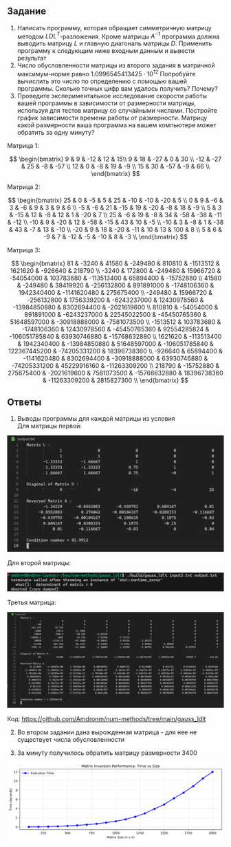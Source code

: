 ## Задание

1) Написать программу, которая обращает симметричную матрицу методом $LDL^T$-разложения. Кроме матрицы $A^{-1}$ программа должна выводить матрицу $L$ и  главную диагональ матрицы $D$. Применить программу к следующим ниже входным данным и вывести результат
2) Число обусловленности матрицы из второго задания в матричной максимум-норме равно $1.0996545413425 \cdot 10^{12}$  Попробуйте вычислить это число по определению с помощью вашей программы. Сколько точных цифр вам удалось получить? Почему?
3) Проведите экспериментальное исследование скорости работы вашей программы в зависимости от размерности матрицы, используя для тестов матрицу со случайными числами. Постройте график зависимости времени работы от размерности. Матрицу какой размерности ваша программа на вашем компьютере может обратить за одну минуту?

Матрица 1:

$$
\begin{bmatrix}
    9 & 9 & -12 & 12 & 15\\
    9 & 18 & -27 & 0 & 30 \\
    -12 & -27 & 25 & -8 & -57 \\
    12 & 0 & -8 & 19 & -9 \\
    15 & 30 & -57 & -9 & 66 \\
\end{bmatrix}
$$

Матрица 2:

$$
\begin{bmatrix}
    25 & 0 & -5 & 5 & 25 & -10 & -10 & -20 & 5 \\
    0 & 9 & -6 & 3 & -6 & 9 & 3 & 9 & 6 \\
    -5 & -6 & 21 & -15 & 19 & -20 & -8 & 18 & -9 \\
    5 & 3 & -15 & 12 & -8 & 12 & 1 & -20 & 7 \\
    25 & -6 & 19 & -8 & 34 & -58 & -38 & -11 & -12 \\
    -10 & 9 & -20 & 12 & -58 & -15 & 43 & 10 & -5 \\
    -10 & 3 & -8 & 1 & -38 & 43 & -7 & 13 & -10 \\
    -20 & 9 & 18 & -20 & -11 & 10 & 13 & 100 & 8 \\
    5 & 6 & -9 & 7 & -12 & -5 & -10 & 8 & -3 \\
\end{bmatrix}
$$

Матрица 3:

$$
\begin{bmatrix}
    81 & -3240 & 41580 & -249480 & 810810 & -1513512 & 1621620 & -926640 & 218790 \\
    -3240 & 172800 & -249480 & 15966720 & -54054000 & 103783680 & -113513400 &  65894400 & -15752880 \\
    41580 & -249480 & 38419920 & -256132800 & 891891000 & -1748106360 & 1942340400 &    -1141620480 & 275675400 \\
    -249480 & 15966720 & -256132800 & 1756339200 & -6243237000 & 12430978560 &  -13984850880 & 8302694400 & -2021619600 \\
    810810 & -54054000 & 891891000 & -6243237000 & 22545022500 & -45450765360 &     51648597000 & -30918888000 & -7581073500 \\
    -1513512 & 103783680 & -1748106360 & 12430978560 & -45450765360 & 92554285824 &     -106051785840 & 63930746880 & -15768632880 \\
    1621620 & -113513400 & 1942340400 & -13984850880 & 51648597000 & -106051785840 &    122367445200 & -74205331200 & 18396738360 \\
    -926640 & 65894400 & -1141620480 & 8302694400 & -30918888000 & 63930746880 &    -74205331200 & 45229916160 & -11263309200 \\
    218790 & -15752880 & 275675400 & -2021619600 & 7581073500 & -15768632880 &  18396738360 & -11263309200 & 2815827300 \\
\end{bmatrix}
$$


## Ответы

1) Выводы программы для каждой матрицы из условия   
Для матрицы первой:

![matrix 1 output](./pictures/output1.png)

Для второй матрицы:

![matrix 2 output](./pictures/output2.png)

Третья матрица:

![matrix 3 output](./pictures/output3.png)

Код: https://github.com/Amdronm/num-methods/tree/main/gauss_ldlt


2) Во втором задании дана вырожденная матрица - для нее не существует числа обусловленности

3) За минуту получилось обратить матрицу размерности 3400

![performance plot](./pictures/benches.png)
